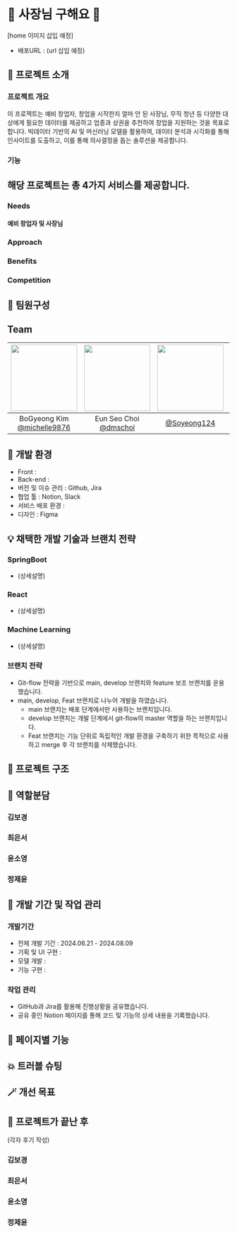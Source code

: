 # :loudspeaker: 사장님 구해요 :convenience_store:
[home 이미지 삽입 예정]
- 배포URL : (url 삽입 예정)
## :rocket: 프로젝트 소개

### 프로젝트 개요
이 프로젝트는 예비 창업자, 창업을 시작한지 얼마 안 된 사장님, 무직 청년 등 다양한 대상에게 필요한 데이터를 제공하고 업종과 상권을 추천하여 창업을 지원하는 것을 목표로 합니다. 
빅데이터 기반의 AI 및 머신러닝 모델을 활용하여, 데이터 분석과 시각화를 통해 인사이트를 도출하고, 이를 통해 의사결정을 돕는 솔루션을 제공합니다.

### 기능
해당 프로젝트는 총 4가지 서비스를 제공합니다. 
- 

### Needs
#### 예비 창업자 및 사장님


### Approach
### Benefits
### Competition










## :crown: 팀원구성
## Team
|<img src="https://avatars.githubusercontent.com/u/50590112?v=4" width="150" height="150"/>|<img src="https://avatars.githubusercontent.com/u/127280706?v=4" width="150" height="150"/>|<img src="https://avatars.githubusercontent.com/u/161932948?v=4" width="150" height="150"/>|<img src="https://avatars.githubusercontent.com/u/163943897?v=4" width="150" height="150"/>|
|:-:|:-:|:-:|:-:|
|BoGyeong Kim<br/>[@michelle9876](https://github.com/michelle9876)|Eun Seo Choi<br/>[@dmschoi](https://github.com/dmschoi)|[@Soyeong124](https://github.com/Soyeong124)|[@JeongJeaYoon](https://github.com/JeongJeaYoon)|


## :wrench: 개발 환경 
- Front :
- Back-end :
- 버전 및 이슈 관리 : Github, Jira
- 협업 툴 : Notion, Slack
- 서비스 배포 환경 : 
- 디자인 : Figma

## :bulb: 채택한 개발 기술과 브랜치 전략

### SpringBoot
- (상세설명)

### React
- (상세설명)

### Machine Learning
- (상세설명)

### 브랜치 전략
- Git-flow 전략을 기반으로 main, develop 브랜치와 feature 보조 브랜치를 운용했습니다.
- main, develop, Feat 브랜치로 나누어 개발을 하였습니다.
  - main 브랜치는 배포 단계에서만 사용하는 브랜치입니다.
  - develop 브랜치는 개발 단계에서 git-flow의 master 역할을 하는 브랜치입니다.
  - Feat 브랜치는 기능 단위로 독립적인 개발 환경을 구축하기 위한 목적으로 사용하고 merge 후 각 브랜치를 삭제했습니다.

## :link: 프로젝트 구조

## :pushpin: 역할분담

### 김보경
### 최은서
### 윤소영
### 정제윤

## :calendar: 개발 기간 및 작업 관리
### 개발기간
- 전체 개발 기간 : 2024.06.21 - 2024.08.09
- 기획 및 UI 구현 :
- 모델 개발 :
- 기능 구현 :

### 작업 관리
- GitHub과 Jira를 활용해 진행상황을 공유했습니다.
- 공유 중인 Notion 페이지를 통해 코드 및 기능의 상세 내용을 기록했습니다.

## :calling: 페이지별 기능


## :collision: 트러블 슈팅

## :magic_wand: 개선 목표

## :speech_balloon: 프로젝트가 끝난 후
(각자 후기 작성)

### 김보경

### 최은서

### 윤소영

### 정제윤

